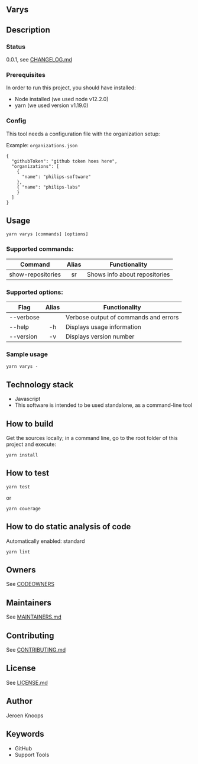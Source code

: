 ## Varys 

## Description

### Status
0.0.1, see [CHANGELOG.md](./CHANGELOG.md)

### Prerequisites
In order to run this project, you should have installed:
- Node installed (we used node v12.2.0)
- yarn  (we used version v1.19.0)

### Config

This tool needs a configuration file with the organization setup:

Example: `organizations.json`
```
{
  "githubToken": "github token hoes here",
  "organizations": [
    { 
      "name": "philips-software"
    },
    { "name": "philips-labs"
    }
  ]
}
```
## Usage
```
yarn varys [commands] [options]
```

### Supported commands:

| Command              | Alias | Functionality
| ---------------------|:-----:| -------------------------------------
| show-repositories    | sr    | Shows info about repositories 

### Supported options:

| Flag                 | Alias | Functionality
| ---------------------|:-----:| -------------------------------------
| --verbose            |       | Verbose output of commands and errors
| --help               | -h    | Displays usage information
| --version            | -v    | Displays version number

### Sample usage
```
yarn varys -
```
## Technology stack
- Javascript
- This software is intended to be used standalone, as a command-line tool

## How to build
Get the sources locally; in a command line, go to the root folder of this project and execute:
```
yarn install
```
## How to test
```
yarn test
```
or 
```
yarn coverage
```

## How to do static analysis of code
Automatically enabled: standard
```
yarn lint
```

## Owners
See [CODEOWNERS](./CODEOWNERS)

## Maintainers
See [MAINTAINERS.md](./MAINTAINERS.md)

## Contributing
See [CONTRIBUTING.md](./CONTRIBUTING.md)

## License
See [LICENSE.md](./LICENSE.md)

## Author
Jeroen Knoops

## Keywords
- GitHub
- Support Tools
